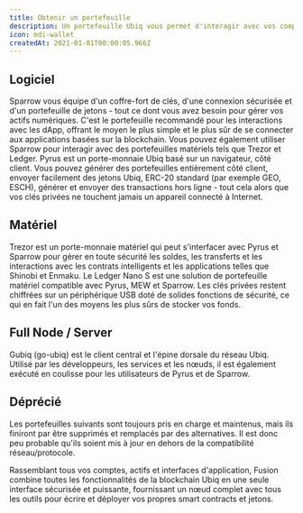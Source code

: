```yaml
---
title: Obtenir un portefeuille
description: Un portefeuille Ubiq vous permet d'interagir avec vos comptes. C'est comme une application bancaire sur Internet - sans la banque. Vous avez besoin d'un portefeuille pour envoyer des fonds, gérer vos actifs et interagir avec les applications basées sur Ubiq.
icon: mdi-wallet
createdAt: 2021-01-01T00:00:05.966Z
---
```


## Logiciel

<wallet-card wallet-id="sparrow">
Sparrow vous équipe d'un coffre-fort de clés, d'une connexion sécurisée et d'un portefeuille de jetons - tout ce dont vous avez besoin pour gérer vos actifs numériques. C'est le portefeuille recommandé pour les interactions avec les dApp, offrant le moyen le plus simple et le plus sûr de se connecter aux applications basées sur la blockchain. Vous pouvez également utiliser Sparrow pour interagir avec des portefeuilles matériels tels que Trezor et Ledger.
</wallet-card>

<wallet-card wallet-id="pyrus" href="https://pyrus.ubiqsmart.com">
Pyrus est un porte-monnaie Ubiq basé sur un navigateur, côté client. Vous pouvez générer des portefeuilles entièrement côté client, envoyer facilement des jetons Ubiq, ERC-20 standard (par exemple GEO, ESCH), générer et envoyer des transactions hors ligne - tout cela alors que vos clés privées ne touchent jamais un appareil connecté à Internet.
</wallet-card>

## Matériel

<wallet-card wallet-id="trezor" href="https://trezor.io/">
Trezor est un porte-monnaie matériel qui peut s'interfacer avec Pyrus et Sparrow pour gérer en toute sécurité les soldes, les transferts et les interactions avec les contrats intelligents et les applications telles que Shinobi et Enmaku.
</wallet-card>

<wallet-card wallet-id="ledger" href="https://www.ledger.com/">
Le Ledger Nano S est une solution de portefeuille matériel compatible avec Pyrus, MEW et Sparrow. Les clés privées restent chiffrées sur un périphérique USB doté de solides fonctions de sécurité, ce qui en fait l'un des moyens les plus sûrs de stocker vos fonds.
</wallet-card>

## Full Node / Server

<wallet-card wallet-id="gubiq" href="https://github.com/ubiq/go-ubiq/releases">
Gubiq (go-ubiq) est le client central et l'épine dorsale du réseau Ubiq. Utilisé par les développeurs, les services et les nœuds, il est également exécuté en coulisse pour les utilisateurs de Pyrus et de Sparrow.
</wallet-card>

## Déprécié

Les portefeuilles suivants sont toujours pris en charge et maintenus, mais ils finiront par être supprimés et remplacés par des alternatives. Il est donc peu probable qu'ils soient mis à jour en dehors de la compatibilité réseau/protocole.

<wallet-card wallet-id="fusion" href="https://github.com/ubiq/fusion/releases">
Rassemblant tous vos comptes, actifs et interfaces d'application, Fusion combine toutes les fonctionnalités de la blockchain Ubiq en une seule interface sécurisée et puissante, fournissant un nœud complet avec tous les outils pour écrire et déployer vos propres smart contracts et jetons.
</wallet-card>
